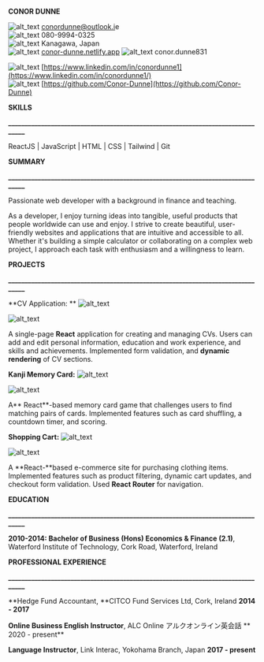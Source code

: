 
**CONOR DUNNE**


![alt_text](images/image1.png "image_tooltip")
[conordunne@outlook.i](mailto:conordunne@outlook.ie)e  
![alt_text](images/image2.png "image_tooltip")
080-9994-0325  
![alt_text](images/image3.png "image_tooltip")
Kanagawa, Japan  
![alt_text](images/image4.png "image_tooltip")
[conor-dunne.netlify.app](https://conor-dunne.netlify.app/) 
![alt_text](images/image5.png "image_tooltip")
conor.dunne831 


![alt_text](images/image6.png "image_tooltip")
[https://www.linkedin.com/in/conordunne1](https://www.linkedin.com/in/conordunne1/)  
![alt_text](images/image7.png "image_tooltip")
[https://github.com/Conor-Dunne](https://github.com/Conor-Dunne)  

**SKILLS**

**________________________________________________________________________________**

ReactJS | JavaScript | HTML | CSS | Tailwind | Git 

**SUMMARY**

**________________________________________________________________________________**

Passionate web developer with a background in finance and teaching. 

As a developer, I enjoy turning ideas into tangible, useful products that people worldwide can use and enjoy. I strive to create beautiful, user-friendly websites and applications that are intuitive and accessible to all. Whether it's building a simple calculator or collaborating on a complex web project, I approach each task with enthusiasm and a willingness to learn.

**PROJECTS**

**________________________________________________________________________________**

**CV Application: **
![alt_text](images/image8.png "image_tooltip")
 
![alt_text](images/image9.png "image_tooltip")


A single-page **React** application for creating and managing CVs. Users can add and edit personal information, education and work experience, and skills and achievements. Implemented form validation, and **dynamic rendering** of CV sections. 

**Kanji Memory Card:** 
![alt_text](images/image10.png "image_tooltip")
 
![alt_text](images/image11.png "image_tooltip")


A** React**-based memory card game that challenges users to find matching pairs of cards. Implemented features such as card shuffling, a countdown timer, and scoring.

**Shopping Cart:** 
![alt_text](images/image12.png "image_tooltip")
 
![alt_text](images/image13.png "image_tooltip")


A **React-**based e-commerce site for purchasing clothing items. Implemented features such as product filtering, dynamic cart updates, and checkout form validation. Used **React Router** for navigation.

**EDUCATION**

**________________________________________________________________________________**

**2010-2014: Bachelor of Business (Hons) Economics & Finance (2.1)**, Waterford Institute of Technology, Cork Road, Waterford, Ireland

**PROFESSIONAL EXPERIENCE**

**________________________________________________________________________________**

**Hedge Fund Accountant, **CITCO Fund Services Ltd, Cork, Ireland                              **2014 - 2017**

**Online Business English Instructor**, ALC Online アルクオンライン英会話  **              2020 - present**              

**Language Instructor**, Link Interac, Yokohama Branch, Japan                                       **2017 - present**  